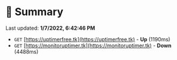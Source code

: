# 📖 Summary
Last updated: **1/7/2022, 6:42:46 PM**

- `GET` [https://uptimerfree.tk](https://uptimerfree.tk) - **Up** (1190ms)
- `GET` [https://monitoruptimer.tk](https://monitoruptimer.tk) - **Down** (4488ms)

